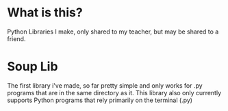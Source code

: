 # What is this?
Python Libraries I make, only shared to my teacher, but may be shared to a friend.

# Soup Lib
The first library i've made, so far pretty simple and only works for .py programs that are in the same directory as it.
This library also only currently supports Python programs that rely primarily on the terminal (.py)
